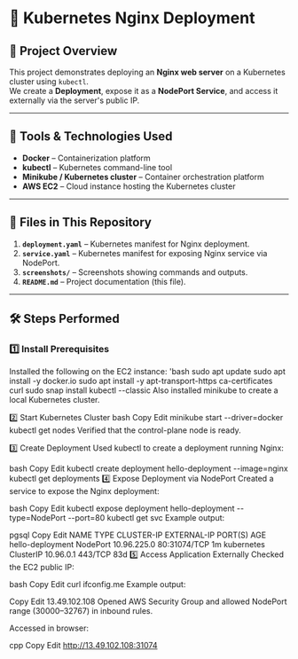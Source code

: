 # 🚀 Kubernetes Nginx Deployment

## 📌 Project Overview
This project demonstrates deploying an **Nginx web server** on a Kubernetes cluster using `kubectl`.  
We create a **Deployment**, expose it as a **NodePort Service**, and access it externally via the server's public IP.

---

## 🧰 Tools & Technologies Used
- **Docker** – Containerization platform
- **kubectl** – Kubernetes command-line tool
- **Minikube / Kubernetes cluster** – Container orchestration platform
- **AWS EC2** – Cloud instance hosting the Kubernetes cluster

---

## 📂 Files in This Repository
1. **`deployment.yaml`** – Kubernetes manifest for Nginx deployment.
2. **`service.yaml`** – Kubernetes manifest for exposing Nginx service via NodePort.
3. **`screenshots/`** – Screenshots showing commands and outputs.
4. **`README.md`** – Project documentation (this file).

---

## 🛠 Steps Performed

### 1️⃣ Install Prerequisites
Installed the following on the EC2 instance:
'bash
sudo apt update
sudo apt install -y docker.io
sudo apt install -y apt-transport-https ca-certificates curl
sudo snap install kubectl --classic
Also installed minikube to create a local Kubernetes cluster.

2️⃣ Start Kubernetes Cluster
bash
Copy
Edit
minikube start --driver=docker
kubectl get nodes
Verified that the control-plane node is ready.

3️⃣ Create Deployment
Used kubectl to create a deployment running Nginx:

bash
Copy
Edit
kubectl create deployment hello-deployment --image=nginx
kubectl get deployments
4️⃣ Expose Deployment via NodePort
Created a service to expose the Nginx deployment:

bash
Copy
Edit
kubectl expose deployment hello-deployment --type=NodePort --port=80
kubectl get svc
Example output:

pgsql
Copy
Edit
NAME               TYPE        CLUSTER-IP      EXTERNAL-IP   PORT(S)        AGE
hello-deployment   NodePort    10.96.225.0     <none>        80:31074/TCP   1m
kubernetes         ClusterIP   10.96.0.1       <none>        443/TCP        83d
5️⃣ Access Application Externally
Checked the EC2 public IP:

bash
Copy
Edit
curl ifconfig.me
Example output:

Copy
Edit
13.49.102.108
Opened AWS Security Group and allowed NodePort range (30000–32767) in inbound rules.

Accessed in browser:

cpp
Copy
Edit
http://13.49.102.108:31074
